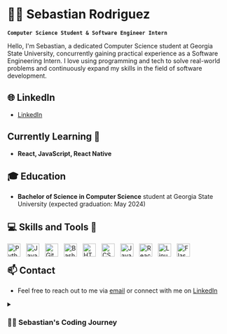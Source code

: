 # 👨‍💻 Sebastian Rodriguez

**`Computer Science Student & Software Engineer Intern`**

Hello, I'm Sebastian, a dedicated Computer Science student at Georgia State University, concurrently gaining practical experience as a Software Engineering Intern. I love using programming and tech to solve real-world problems and continuously expand my skills in the field of software development.

## 🌐 LinkedIn
- [LinkedIn](https://www.linkedin.com/in/rodriguezseba2001/)

## Currently Learning 🧠 
- **React, JavaScript, React Native**

## 🎓 Education
- **Bachelor of Science in Computer Science** student at Georgia State University (expected graduation: May 2024)

## 💻 Skills and Tools 🧰

<img align="left" alt="Python" width="30px" style="padding-right:10px;" src="https://cdn.jsdelivr.net/gh/devicons/devicon/icons/python/python-plain.svg" />
<img align="left" alt="Java" width="30px" style="padding-right:10px;" src="https://cdn.jsdelivr.net/gh/devicons/devicon/icons/java/java-original.svg"/>
<img align="left" alt="Git" width="30px" style="padding-right:10px;" src="https://cdn.jsdelivr.net/gh/devicons/devicon/icons/git/git-original.svg" />
<img align="left" alt="Bash" width="30px" style="padding-right:10px;" src="https://cdn.jsdelivr.net/gh/devicons/devicon/icons/bash/bash-original.svg" />
<img align="left" alt="HTML" width="30px" style="padding-right:10px;" src="https://cdn.jsdelivr.net/gh/devicons/devicon/icons/html5/html5-plain.svg" />
<img align="left" alt="CSS" width="30px" style="padding-right:10px;" src="https://cdn.jsdelivr.net/gh/devicons/devicon/icons/css3/css3-plain.svg" />
<img align="left" alt="JavaScript" width="30px" style="padding-right:10px;" src="https://cdn.jsdelivr.net/gh/devicons/devicon/icons/javascript/javascript-plain.svg" />
<img align="left" alt="React" width="30px" style="padding-right:10px;" src="https://cdn.jsdelivr.net/gh/devicons/devicon/icons/react/react-original.svg" />
<img align="left" alt="Linux" width="30px" style="padding-right:10px;" src="https://cdn.jsdelivr.net/gh/devicons/devicon/icons/linux/linux-original.svg" />
<img align="left" alt="Flask" width="30px" style="padding-right:10px;" src="https://cdn.jsdelivr.net/gh/devicons/devicon/icons/flask/flask-original.svg" />

<br />

## 📫 Contact
- Feel free to reach out to me via [email](rodriguezseba2001@gmail.com) or connect with me on [LinkedIn](https://www.linkedin.com/in/sebastianrodriguez/)


<details> 
<summary><h3>👨‍💻 Sebastian's Coding Journey</h3></summary>
    I embarked on my coding journey back in 2021, stepping into my very first Computer Science class with a curious mind and a blank slate. At that point, lines of code were mysterious strings of characters that held immense potential yet seemed entirely foreign.

Fast forward two years, and the transformation has been remarkable. What began as an exploration has evolved into a passionate pursuit of software development. I find myself currently working in an exciting role as a Software Engineering Intern, contributing my skills and knowledge to real-world projects.

Beyond coding, my interests are all things tech-related and the constantly evolving landscape of technology, enjoy gaming as a creative escape, and love tackling challenges, both in the digital and beyond.
